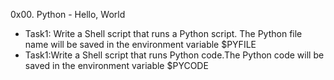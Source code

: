 0x00. Python - Hello, World
- Task1: Write a Shell script that runs a Python script.
The Python file name will be saved in the environment variable $PYFILE
- Task1:Write a Shell script that runs Python code.The Python code will be saved in the environment variable $PYCODE
